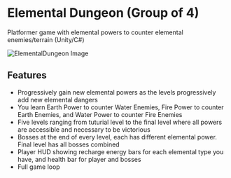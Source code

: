 # Elemental Dungeon (Group of 4)
Platformer game with elemental powers to counter elemental enemies/terrain (Unity/C#)

![ElementalDungeon Image](https://berkbid.github.io/Images/ElementalDungeon.png)

## Features
- Progressively gain new elemental powers as the levels progressively add new elemental dangers
- You learn Earth Power to counter Water Enemies, Fire Power to counter Earth Enemies, and Water Power to counter Fire Enemies
- Five levels ranging from tuturial level to the final level where all powers are accessible and necessary to be victorious
- Bosses at the end of every level, each has different elemental power. Final level has all bosses combined
- Player HUD showing recharge energy bars for each elemental type you have, and health bar for player and bosses
- Full game loop
